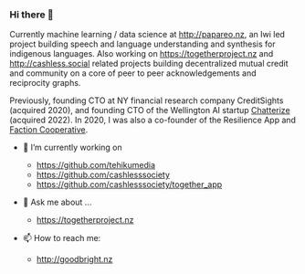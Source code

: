 ### Hi there 👋

Currently machine learning / data science at http://papareo.nz, an Iwi led project building speech and language understanding and synthesis for indigenous languages. Also working on https://togetherproject.nz and http://cashless.social related projects building decentralized mutual credit and community on a core of peer to peer acknowledgements and reciprocity graphs. 

Previously, founding CTO at NY financial research company CreditSights (acquired 2020), and founding CTO of the Wellington AI startup [Chatterize](http://speakia.app) (acquired 2022). In 2020, I was also a co-founder of the Resilience App and [Faction Cooperative](https://github.com/factn).

- 🔭 I’m currently working on

   - https://github.com/tehikumedia
   - https://github.com/cashlesssociety
   - https://github.com/cashlesssociety/together_app

- 💬 Ask me about ...

   - https://togetherproject.nz

- 📫 How to reach me: 
 
   - http://goodbright.nz 
